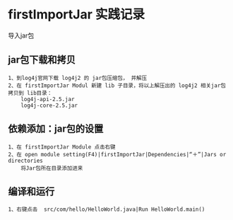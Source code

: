 
# firstImportJar 实践记录 #
导入jar包

      

## jar包下载和拷贝 ##
	1、到log4j官网下载 log4j2 的 jar包压缩包， 并解压
	2、在 firstImportJar Modul 新建 lib 子目录，将以上解压出的 log4j2 相关jar包拷贝到 lib目录：
		log4j-api-2.5.jar
		log4j-core-2.5.jar

## 依赖添加：jar包的设置 ##
	1、在 firstImportJar Module 点击右键
	2、在 open module setting(F4)|firstImportJar|Dependencies|“＋”|Jars or directories	
		将Jar包所在目录添加进来
	

## 编译和运行 ##
	1、右键点击  src/com/hello/HelloWorld.java|Run HelloWorld.main()

